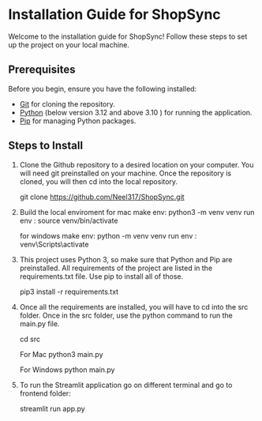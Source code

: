 # Installation Guide for ShopSync

Welcome to the installation guide for ShopSync! Follow these steps to set up the project on your local machine.

## Prerequisites

Before you begin, ensure you have the following installed:

- [Git](https://git-scm.com/) for cloning the repository.
- [Python](https://www.python.org/downloads/) (below version 3.12 and above 3.10 ) for running the application.
- [Pip](https://pip.pypa.io/en/stable/installation/) for managing Python packages.

## Steps to Install

1. Clone the Github repository to a desired location on your computer. You will need git preinstalled on your machine. Once the repository is cloned, you will then cd into the local repository.

    git clone https://github.com/Neel317/ShopSync.git

2. Build the local enviroment for mac make env: python3 -m venv venv run env : source venv/bin/activate

    for windows 
    make env: python -m venv venv 
    run env : venv\Scripts\activate

3. This project uses Python 3, so make sure that Python and Pip are preinstalled. All requirements of the project are listed in the requirements.txt file. Use pip to install all of those.

    pip3 install -r requirements.txt

4. Once all the requirements are installed, you will have to cd into the src folder. Once in the src folder, use the python command to run the main.py file.

    cd src

    For Mac python3 main.py

    For Windows python main.py

5. To run the Streamlit application go on different terminal and go to frontend folder:
   
    streamlit run app.py
